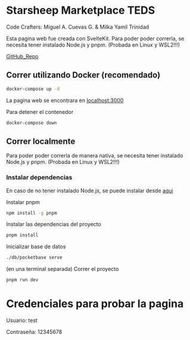 # Starsheep Marketplace TEDS

Code Crafters: Miguel A. Cuevas G. & Milka Yamil Trinidad

Esta pagina web fue creada con SvelteKit. Para poder poder correrla, se necesita tener instalado Node.js y pnpm. (Probada en Linux y WSL2!!!)

[GitHub_Repo](https://github.com/secretarybird97/starsheep-pb)

## Correr utilizando Docker (recomendado)

```bash
docker-compose up -d
```

La pagina web se encontrara en [localhost:3000](http://localhost:3000)

Para detener el contenedor

```bash
docker-compose down
```

## Correr localmente

Para poder poder correrla de manera nativa, se necesita tener instalado Node.js y pnpm. (Probada en Linux y WSL2!!!)

### Instalar dependencias

En caso de no tener instalado Node.js, se puede instalar desde [aqui](https://nodejs.org/en/download/)

Instalar pnpm

```bash
npm install -g pnpm
```

Instalar las dependencias del proyecto

```bash
pnpm install
```

Inicializar base de datos

```bash
./db/pocketbase serve
```

(en una terminal separada) Correr el proyecto

```bash
pnpm run dev
```

# Credenciales para probar la pagina

Usuario: test

Contraseña: 12345678
